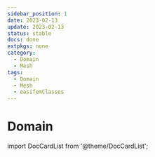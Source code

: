 ```yaml
---
sidebar_position: 1
date: 2023-02-13
update: 2023-02-13
status: stable
docs: done
extpkgs: none
category:
  - Domain
  - Mesh
tags:
  - Domain
  - Mesh
  - easifemClasses
---
```


# Domain

import DocCardList from '@theme/DocCardList';

<DocCardList />
